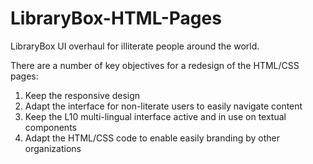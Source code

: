 # LibraryBox-HTML-Pages
LibraryBox UI overhaul for illiterate people around the world.

There are a number of key objectives for a redesign of the HTML/CSS pages:

1) Keep the responsive design 
2) Adapt the interface for non-literate users to easily navigate content 
3) Keep the L10 multi-lingual interface active and in use on textual components 
4) Adapt the HTML/CSS code to enable easily branding by other organizations
